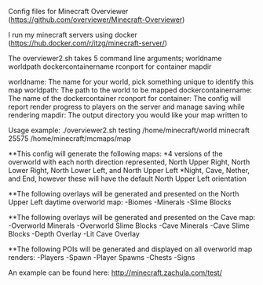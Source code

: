Config files for Minecraft Overviewer (https://github.com/overviewer/Minecraft-Overviewer)

I run my minecraft servers using docker (https://hub.docker.com/r/itzg/minecraft-server/)

The overviewer2.sh takes 5 command line arguments;
  worldname
  worldpath
  dockercontainername
  rconport for container
  mapdir
  
worldname: The name for your world, pick something unique to identify this map
worldpath: The path to the world to be mapped
dockercontainername: The name of the dockercontainer
rconport for container: The config will report render progress to players on the server and manage saving while rendering
mapdir: The output directory you would like your map written to

Usage example: ./overviewer2.sh testing /home/minecraft/world minecraft 25575 /home/minecraft/mcmaps/map

**This config will generate the following maps:
*4 versions of the overworld with each north direction represented, North Upper Right, North Lower Right, North Lower Left, and North Upper Left
*Night, Cave, Nether, and End, however these will have the default North Upper Left orientation

**The following overlays will be generated and presented on the North Upper Left daytime overworld map:
   -Biomes
   -Minerals
   -Slime Blocks
   
**The following overlays will be generated and presented on the Cave map:
  -Overworld Minerals
  -Overworld Slime Blocks
  -Cave Minerals
  -Cave Slime Blocks
  -Depth Overlay
  -Lit Cave Overlay
  
**The following POIs will be generated and displayed on all overworld map renders:
  -Players
  -Spawn
  -Player Spawns
  -Chests
  -Signs
  
An example can be found here: http://minecraft.zachula.com/test/


